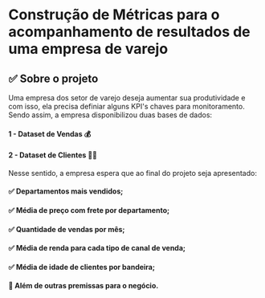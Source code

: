 #  Construção de Métricas para o acompanhamento de resultados de uma empresa de varejo

## ✅ Sobre o projeto
Uma empresa dos setor de varejo deseja aumentar sua produtividade e com isso, ela precisa definiar alguns KPI's chaves para monitoramento. Sendo assim, a empresa disponibilizou duas bases de dados:
#### 1 - Dataset de Vendas 💰
#### 2 - Dataset de Clientes 👪🏾

Nesse sentido, a empresa espera que ao final do projeto seja apresentado: 

#### ✅ Departamentos mais vendidos;
#### ✅ Média de preço com frete por departamento;
#### ✅ Quantidade de vendas por mês;
#### ✅ Média de renda para cada tipo de canal de venda;
#### ✅ Média de idade de clientes por bandeira;
####  📍 Além de outras premissas para o negócio.
